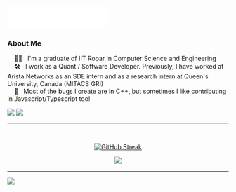 <img src="images/arshdeep-header.svg"></img>

### About Me
&nbsp;&nbsp;&nbsp; :technologist: &nbsp; I'm a graduate of IIT Ropar in Computer Science and Engineering\
&nbsp;&nbsp;&nbsp; :hammer_and_wrench: &nbsp; I work as a Quant / Software Developer. Previously, I have worked at Arista Networks as an SDE intern and as a research intern at Queen's University, Canada (MITACS GRI)\
&nbsp;&nbsp;&nbsp; :bug: &nbsp; Most of the bugs I create are in C++, but sometimes I like contributing in Javascript/Typescript too!

<p>
  <a href="mailto:arshdeepsingh.iitropar@gmail.com"><img src="https://img.shields.io/badge/gmail-%23D14836.svg?&style=for-the-badge&logo=gmail&logoColor=white" /></a>
  <a href="https://www.linkedin.com/in/arshdeepsinghiitropar/"><img src="https://img.shields.io/badge/linkedin-%230077B5.svg?&style=for-the-badge&logo=linkedin&logoColor=white" /></a>
</p>

<hr/>
  <br/>
    <p align="center">
        <a href="https://git.io/streak-stats"><img src="https://github-readme-streak-stats.herokuapp.com?user=Arshdeep-Singh-01&theme=nightowl&hide_border=true&border_radius=5&date_format=j%20M%5B%20Y%5D&card_height=180" alt="GitHub Streak" /></a>
    </p>
    <p align="center">
        <img height="137px" src="https://github-readme-stats.vercel.app/api/top-langs/?username=Arshdeep-Singh-01&hide=html,jupyter%20notebook&hide_title=true&hide_border=true&layout=compact&langs_count=10&theme=nightowl" />
    </p>

<hr/>

![](https://komarev.com/ghpvc/?username=Arshdeep-Singh-01&color=green)
